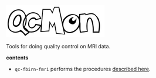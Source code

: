 ![qćmon](assets/logo.png "qćmon: gotta check em all")

Tools for doing quality control on MRI data.

**contents**

- `qc-fbirn-fmri` performs the procedures [described here](https://www.nitrc.org/frs/?group_id=64).
